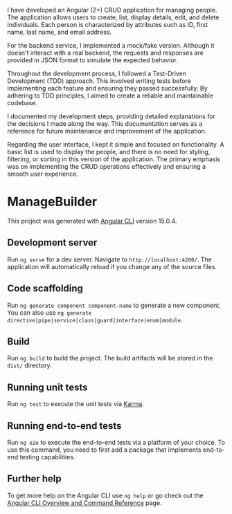 I have developed an Angular (2+) CRUD application for managing people. The application allows users to create, list, display details, edit, and delete individuals. Each person is characterized by attributes such as ID, first name, last name, and email address.

For the backend service, I implemented a mock/fake version. Although it doesn't interact with a real backend, the requests and responses are provided in JSON format to simulate the expected behavior.

Throughout the development process, I followed a Test-Driven Development (TDD) approach. This involved writing tests before implementing each feature and ensuring they passed successfully. By adhering to TDD principles, I aimed to create a reliable and maintainable codebase.

I documented my development steps, providing detailed explanations for the decisions I made along the way. This documentation serves as a reference for future maintenance and improvement of the application.

Regarding the user interface, I kept it simple and focused on functionality. A basic list is used to display the people, and there is no need for styling, filtering, or sorting in this version of the application. The primary emphasis was on implementing the CRUD operations effectively and ensuring a smooth user experience.

# ManageBuilder

This project was generated with [Angular CLI](https://github.com/angular/angular-cli) version 15.0.4.

## Development server

Run `ng serve` for a dev server. Navigate to `http://localhost:4200/`. The application will automatically reload if you change any of the source files.

## Code scaffolding

Run `ng generate component component-name` to generate a new component. You can also use `ng generate directive|pipe|service|class|guard|interface|enum|module`.

## Build

Run `ng build` to build the project. The build artifacts will be stored in the `dist/` directory.

## Running unit tests

Run `ng test` to execute the unit tests via [Karma](https://karma-runner.github.io).

## Running end-to-end tests

Run `ng e2e` to execute the end-to-end tests via a platform of your choice. To use this command, you need to first add a package that implements end-to-end testing capabilities.

## Further help

To get more help on the Angular CLI use `ng help` or go check out the [Angular CLI Overview and Command Reference](https://angular.io/cli) page.
